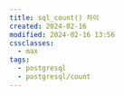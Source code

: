 ```yaml
---
title: sql_count() 차이
created: 2024-02-16
modified: 2024-02-16 13:56
cssclasses:
  - max
tags:
  - postgresql
  - postgresql/count
---
```

#